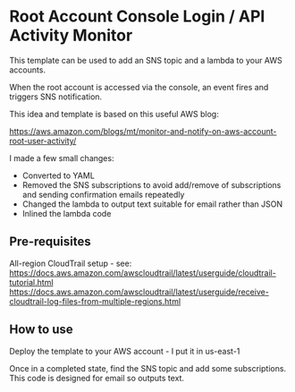 # Root Account Console Login / API Activity Monitor

This template can be used to add an SNS topic and a lambda to your AWS accounts.

When the root account is accessed via the console, an event fires and triggers SNS
notification. 

This idea and template is based on this useful AWS blog:

https://aws.amazon.com/blogs/mt/monitor-and-notify-on-aws-account-root-user-activity/

I made a few small changes:

* Converted to YAML
* Removed the SNS subscriptions to avoid add/remove of subscriptions and sending confirmation emails repeatedly
* Changed the lambda to output text suitable for email rather than JSON
* Inlined the lambda code

## Pre-requisites
All-region CloudTrail setup - see: 
https://docs.aws.amazon.com/awscloudtrail/latest/userguide/cloudtrail-tutorial.html
https://docs.aws.amazon.com/awscloudtrail/latest/userguide/receive-cloudtrail-log-files-from-multiple-regions.html

## How to use
Deploy the template to your AWS account - I put it in us-east-1

Once in a completed state, find the SNS topic and add some subscriptions. This code is designed for email so outputs text.